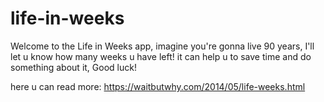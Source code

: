 # life-in-weeks

Welcome to the Life in Weeks app, imagine you're gonna live 90 years, I'll let u know how many weeks u have left!
it can help u to save time and do something about it, Good luck!

here u can read more:
https://waitbutwhy.com/2014/05/life-weeks.html
